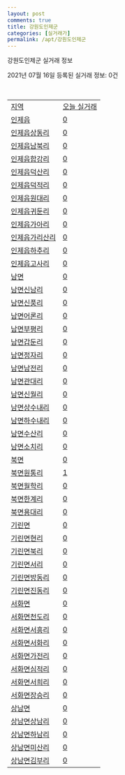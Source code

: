 ```yaml
---
layout: post
comments: true
title: 강원도인제군
categories: [실거래가]
permalink: /apt/강원도인제군
---
```


강원도인제군 실거래 정보

2021년 07월 16일 등록된 실거래 정보: 0건

<script type="text/javascript">
  google.charts.load('current', {'packages':['corechart']});
  google.charts.setOnLoadCallback(drawChart);

  function drawChart() {
    var data = google.visualization.arrayToDataTable([['거래일', '매매', '전월세', '전매'], ['20-07', 8, 6, 5], ['20-08', 12, 8, 1], ['20-09', 11, 3, 3], ['20-10', 6, 8, 1], ['20-11', 4, 8, 1], ['20-12', 9, 1, 0], ['21-01', 3, 3, 1], ['21-02', 9, 2, 0], ['21-03', 14, 2, 0], ['21-04', 11, 4, 0], ['21-05', 9, 4, 0], ['21-06', 8, 3, 0]]);

    var options = {
      title: '최근 1년간 유형별 거래량 추이',
      legend: { position: 'bottom' }
    };

    var chart = new google.visualization.LineChart(document.getElementById('columnchart_material'));
    chart.draw(data, (options));
  }
</script>

<div id="columnchart_material" style="width: 95%; margin-left: -35px"></div>
<br>
<table class="sortable">
  <tr>
    <td><a href="#">지역</a></td>
    <td><a href="#">오늘 실거래</a></td>
  </tr>

  
  <tr class="item">
    <td><a href="강원도 인제군 인제읍">인제읍</a></td>
    <td><a href="강원도 인제군 인제읍">0</a></td>
  </tr>
    

  <tr class="item">
    <td><a href="강원도 인제군 인제읍 상동리">인제읍상동리</a></td>
    <td><a href="강원도 인제군 인제읍 상동리">0</a></td>
  </tr>
    

  <tr class="item">
    <td><a href="강원도 인제군 인제읍 남북리">인제읍남북리</a></td>
    <td><a href="강원도 인제군 인제읍 남북리">0</a></td>
  </tr>
    

  <tr class="item">
    <td><a href="강원도 인제군 인제읍 합강리">인제읍합강리</a></td>
    <td><a href="강원도 인제군 인제읍 합강리">0</a></td>
  </tr>
    

  <tr class="item">
    <td><a href="강원도 인제군 인제읍 덕산리">인제읍덕산리</a></td>
    <td><a href="강원도 인제군 인제읍 덕산리">0</a></td>
  </tr>
    

  <tr class="item">
    <td><a href="강원도 인제군 인제읍 덕적리">인제읍덕적리</a></td>
    <td><a href="강원도 인제군 인제읍 덕적리">0</a></td>
  </tr>
    

  <tr class="item">
    <td><a href="강원도 인제군 인제읍 원대리">인제읍원대리</a></td>
    <td><a href="강원도 인제군 인제읍 원대리">0</a></td>
  </tr>
    

  <tr class="item">
    <td><a href="강원도 인제군 인제읍 귀둔리">인제읍귀둔리</a></td>
    <td><a href="강원도 인제군 인제읍 귀둔리">0</a></td>
  </tr>
    

  <tr class="item">
    <td><a href="강원도 인제군 인제읍 가아리">인제읍가아리</a></td>
    <td><a href="강원도 인제군 인제읍 가아리">0</a></td>
  </tr>
    

  <tr class="item">
    <td><a href="강원도 인제군 인제읍 가리산리">인제읍가리산리</a></td>
    <td><a href="강원도 인제군 인제읍 가리산리">0</a></td>
  </tr>
    

  <tr class="item">
    <td><a href="강원도 인제군 인제읍 하추리">인제읍하추리</a></td>
    <td><a href="강원도 인제군 인제읍 하추리">0</a></td>
  </tr>
    

  <tr class="item">
    <td><a href="강원도 인제군 인제읍 고사리">인제읍고사리</a></td>
    <td><a href="강원도 인제군 인제읍 고사리">0</a></td>
  </tr>
    

  <tr class="item">
    <td><a href="강원도 인제군 남면">남면</a></td>
    <td><a href="강원도 인제군 남면">0</a></td>
  </tr>
    

  <tr class="item">
    <td><a href="강원도 인제군 남면 신남리">남면신남리</a></td>
    <td><a href="강원도 인제군 남면 신남리">0</a></td>
  </tr>
    

  <tr class="item">
    <td><a href="강원도 인제군 남면 신풍리">남면신풍리</a></td>
    <td><a href="강원도 인제군 남면 신풍리">0</a></td>
  </tr>
    

  <tr class="item">
    <td><a href="강원도 인제군 남면 어론리">남면어론리</a></td>
    <td><a href="강원도 인제군 남면 어론리">0</a></td>
  </tr>
    

  <tr class="item">
    <td><a href="강원도 인제군 남면 부평리">남면부평리</a></td>
    <td><a href="강원도 인제군 남면 부평리">0</a></td>
  </tr>
    

  <tr class="item">
    <td><a href="강원도 인제군 남면 갑둔리">남면갑둔리</a></td>
    <td><a href="강원도 인제군 남면 갑둔리">0</a></td>
  </tr>
    

  <tr class="item">
    <td><a href="강원도 인제군 남면 정자리">남면정자리</a></td>
    <td><a href="강원도 인제군 남면 정자리">0</a></td>
  </tr>
    

  <tr class="item">
    <td><a href="강원도 인제군 남면 남전리">남면남전리</a></td>
    <td><a href="강원도 인제군 남면 남전리">0</a></td>
  </tr>
    

  <tr class="item">
    <td><a href="강원도 인제군 남면 관대리">남면관대리</a></td>
    <td><a href="강원도 인제군 남면 관대리">0</a></td>
  </tr>
    

  <tr class="item">
    <td><a href="강원도 인제군 남면 신월리">남면신월리</a></td>
    <td><a href="강원도 인제군 남면 신월리">0</a></td>
  </tr>
    

  <tr class="item">
    <td><a href="강원도 인제군 남면 상수내리">남면상수내리</a></td>
    <td><a href="강원도 인제군 남면 상수내리">0</a></td>
  </tr>
    

  <tr class="item">
    <td><a href="강원도 인제군 남면 하수내리">남면하수내리</a></td>
    <td><a href="강원도 인제군 남면 하수내리">0</a></td>
  </tr>
    

  <tr class="item">
    <td><a href="강원도 인제군 남면 수산리">남면수산리</a></td>
    <td><a href="강원도 인제군 남면 수산리">0</a></td>
  </tr>
    

  <tr class="item">
    <td><a href="강원도 인제군 남면 소치리">남면소치리</a></td>
    <td><a href="강원도 인제군 남면 소치리">0</a></td>
  </tr>
    

  <tr class="item">
    <td><a href="강원도 인제군 북면">북면</a></td>
    <td><a href="강원도 인제군 북면">0</a></td>
  </tr>
    

  <tr class="item">
    <td><a href="강원도 인제군 북면 원통리">북면원통리</a></td>
    <td><a href="강원도 인제군 북면 원통리">1</a></td>
  </tr>
    

  <tr class="item">
    <td><a href="강원도 인제군 북면 월학리">북면월학리</a></td>
    <td><a href="강원도 인제군 북면 월학리">0</a></td>
  </tr>
    

  <tr class="item">
    <td><a href="강원도 인제군 북면 한계리">북면한계리</a></td>
    <td><a href="강원도 인제군 북면 한계리">0</a></td>
  </tr>
    

  <tr class="item">
    <td><a href="강원도 인제군 북면 용대리">북면용대리</a></td>
    <td><a href="강원도 인제군 북면 용대리">0</a></td>
  </tr>
    

  <tr class="item">
    <td><a href="강원도 인제군 기린면">기린면</a></td>
    <td><a href="강원도 인제군 기린면">0</a></td>
  </tr>
    

  <tr class="item">
    <td><a href="강원도 인제군 기린면 현리">기린면현리</a></td>
    <td><a href="강원도 인제군 기린면 현리">0</a></td>
  </tr>
    

  <tr class="item">
    <td><a href="강원도 인제군 기린면 북리">기린면북리</a></td>
    <td><a href="강원도 인제군 기린면 북리">0</a></td>
  </tr>
    

  <tr class="item">
    <td><a href="강원도 인제군 기린면 서리">기린면서리</a></td>
    <td><a href="강원도 인제군 기린면 서리">0</a></td>
  </tr>
    

  <tr class="item">
    <td><a href="강원도 인제군 기린면 방동리">기린면방동리</a></td>
    <td><a href="강원도 인제군 기린면 방동리">0</a></td>
  </tr>
    

  <tr class="item">
    <td><a href="강원도 인제군 기린면 진동리">기린면진동리</a></td>
    <td><a href="강원도 인제군 기린면 진동리">0</a></td>
  </tr>
    

  <tr class="item">
    <td><a href="강원도 인제군 서화면">서화면</a></td>
    <td><a href="강원도 인제군 서화면">0</a></td>
  </tr>
    

  <tr class="item">
    <td><a href="강원도 인제군 서화면 천도리">서화면천도리</a></td>
    <td><a href="강원도 인제군 서화면 천도리">0</a></td>
  </tr>
    

  <tr class="item">
    <td><a href="강원도 인제군 서화면 서흥리">서화면서흥리</a></td>
    <td><a href="강원도 인제군 서화면 서흥리">0</a></td>
  </tr>
    

  <tr class="item">
    <td><a href="강원도 인제군 서화면 서화리">서화면서화리</a></td>
    <td><a href="강원도 인제군 서화면 서화리">0</a></td>
  </tr>
    

  <tr class="item">
    <td><a href="강원도 인제군 서화면 가전리">서화면가전리</a></td>
    <td><a href="강원도 인제군 서화면 가전리">0</a></td>
  </tr>
    

  <tr class="item">
    <td><a href="강원도 인제군 서화면 심적리">서화면심적리</a></td>
    <td><a href="강원도 인제군 서화면 심적리">0</a></td>
  </tr>
    

  <tr class="item">
    <td><a href="강원도 인제군 서화면 서희리">서화면서희리</a></td>
    <td><a href="강원도 인제군 서화면 서희리">0</a></td>
  </tr>
    

  <tr class="item">
    <td><a href="강원도 인제군 서화면 장승리">서화면장승리</a></td>
    <td><a href="강원도 인제군 서화면 장승리">0</a></td>
  </tr>
    

  <tr class="item">
    <td><a href="강원도 인제군 상남면">상남면</a></td>
    <td><a href="강원도 인제군 상남면">0</a></td>
  </tr>
    

  <tr class="item">
    <td><a href="강원도 인제군 상남면 상남리">상남면상남리</a></td>
    <td><a href="강원도 인제군 상남면 상남리">0</a></td>
  </tr>
    

  <tr class="item">
    <td><a href="강원도 인제군 상남면 하남리">상남면하남리</a></td>
    <td><a href="강원도 인제군 상남면 하남리">0</a></td>
  </tr>
    

  <tr class="item">
    <td><a href="강원도 인제군 상남면 미산리">상남면미산리</a></td>
    <td><a href="강원도 인제군 상남면 미산리">0</a></td>
  </tr>
    

  <tr class="item">
    <td><a href="강원도 인제군 상남면 김부리">상남면김부리</a></td>
    <td><a href="강원도 인제군 상남면 김부리">0</a></td>
  </tr>
    


</table>


    